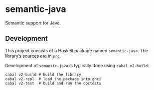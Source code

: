 # semantic-java

Semantic support for Java.


## Development

This project consists of a Haskell package named `semantic-java`. The library’s sources are in [`src`][].

Development of `semantic-java` is typically done using `cabal v2-build`:

```shell
cabal v2-build # build the library
cabal v2-repl  # load the package into ghci
cabal v2-test  # build and run the doctests
```

[`src`]: https://github.com/github/semantic/tree/master/semantic-java/src

